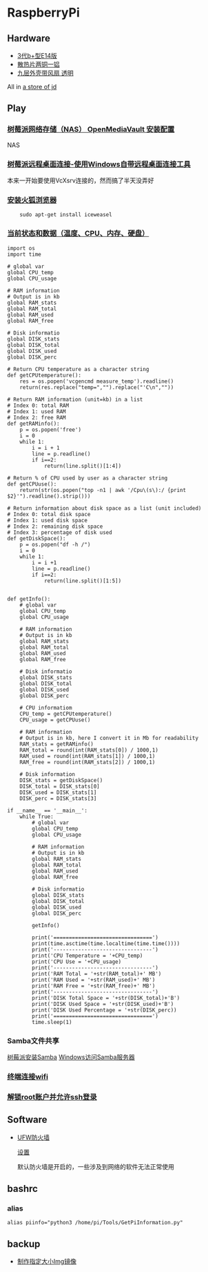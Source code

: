 # RaspberryPi

## Hardware

* [3代b+型E14版](https://item.jd.com/30028521882.html)
* [散热片两铜一铝](https://item.jd.com/11092679406.html)
* [九层外壳带风扇 透明](https://item.jd.com/29779894418.html)

All in [a store of jd](https://mall.jd.com/index-153636.html)

## Play

### [树莓派网络存储（NAS） OpenMediaVault 安装配置](http://shumeipai.nxez.com/2018/01/10/raspberry-pi-nas-openmediavault-installation.html)

NAS

### [树莓派远程桌面连接-使用Windows自带远程桌面连接工具](https://blog.csdn.net/qq813480700/article/details/72598000)

本来一开始要使用VcXsrv连接的，然而搞了半天没弄好

### [安装火狐浏览器](https://my.oschina.net/menghaoqi/blog/760817)

```text
    sudo apt-get install iceweasel
```

### [当前状态和数据（温度、CPU、内存、硬盘）](http://shumeipai.nxez.com/2014/10/04/get-raspberry-the-current-status-and-data.html)

```text
import os
import time

# global var
global CPU_temp
global CPU_usage

# RAM information
# Output is in kb
global RAM_stats
global RAM_total
global RAM_used
global RAM_free

# Disk informatio
global DISK_stats
global DISK_total
global DISK_used
global DISK_perc

# Return CPU temperature as a character string                                      
def getCPUtemperature():
    res = os.popen('vcgencmd measure_temp').readline()
    return(res.replace("temp=","").replace("'C\n",""))

# Return RAM information (unit=kb) in a list                                       
# Index 0: total RAM                                                               
# Index 1: used RAM                                                                 
# Index 2: free RAM                                                                 
def getRAMinfo():
    p = os.popen('free')
    i = 0
    while 1:
        i = i + 1
        line = p.readline()
        if i==2:
            return(line.split()[1:4])

# Return % of CPU used by user as a character string                                
def getCPUuse():
    return(str(os.popen("top -n1 | awk '/Cpu\(s\):/ {print $2}'").readline().strip()))

# Return information about disk space as a list (unit included)                     
# Index 0: total disk space                                                         
# Index 1: used disk space                                                         
# Index 2: remaining disk space                                                     
# Index 3: percentage of disk used                                                  
def getDiskSpace():
    p = os.popen("df -h /")
    i = 0
    while 1:
        i = i +1
        line = p.readline()
        if i==2:
            return(line.split()[1:5])


def getInfo():
    # global var
    global CPU_temp
    global CPU_usage

    # RAM information
    # Output is in kb
    global RAM_stats
    global RAM_total
    global RAM_used
    global RAM_free

    # Disk informatio
    global DISK_stats
    global DISK_total
    global DISK_used
    global DISK_perc

    # CPU informatiom
    CPU_temp = getCPUtemperature()
    CPU_usage = getCPUuse()

    # RAM information
    # Output is in kb, here I convert it in Mb for readability
    RAM_stats = getRAMinfo()
    RAM_total = round(int(RAM_stats[0]) / 1000,1)
    RAM_used = round(int(RAM_stats[1]) / 1000,1)
    RAM_free = round(int(RAM_stats[2]) / 1000,1)

    # Disk information
    DISK_stats = getDiskSpace()
    DISK_total = DISK_stats[0]
    DISK_used = DISK_stats[1]
    DISK_perc = DISK_stats[3]

if __name__ == '__main__':
    while True:
        # global var
        global CPU_temp
        global CPU_usage

        # RAM information
        # Output is in kb
        global RAM_stats
        global RAM_total
        global RAM_used
        global RAM_free

        # Disk informatio
        global DISK_stats
        global DISK_total
        global DISK_used
        global DISK_perc

        getInfo()

        print('================================')
        print(time.asctime(time.localtime(time.time())))
        print('--------------------------------')
        print('CPU Temperature = '+CPU_temp)
        print('CPU Use = '+CPU_usage)
        print('--------------------------------')
        print('RAM Total = '+str(RAM_total)+' MB')
        print('RAM Used = '+str(RAM_used)+' MB')
        print('RAM Free = '+str(RAM_free)+' MB')
        print('--------------------------------')
        print('DISK Total Space = '+str(DISK_total)+'B')
        print('DISK Used Space = '+str(DISK_used)+'B')
        print('DISK Used Percentage = '+str(DISK_perc))
        print('================================')
        time.sleep(1)
```

### Samba文件共享

[树莓派安装Samba](https://ails.top/archives/d7e3de59.html#打造SAMBA共享) [Windows访问Samba服务器](https://blog.csdn.net/linglongwunv/article/details/5212919)

### [终端连接wifi](https://blog.csdn.net/huayucong/article/details/51376279)

### [解锁root账户并允许ssh登录](http://www.shumeipaiba.com/wanpai/jiaocheng/2.html)

## Software

* [UFW防火墙](http://shumeipai.nxez.com/2014/06/09/simple-raspberry-pi-ufw-firewall-settings.html)

  [设置](https://linux.cn/article-8087-1.html)

  默认防火墙是开启的，一些涉及到网络的软件无法正常使用

## bashrc

### alias

```text
alias piinfo="python3 /home/pi/Tools/GetPiInformation.py"
```

## backup

* [制作指定大小Img镜像](http://www.cnblogs.com/haochuang/p/6066532.html)

